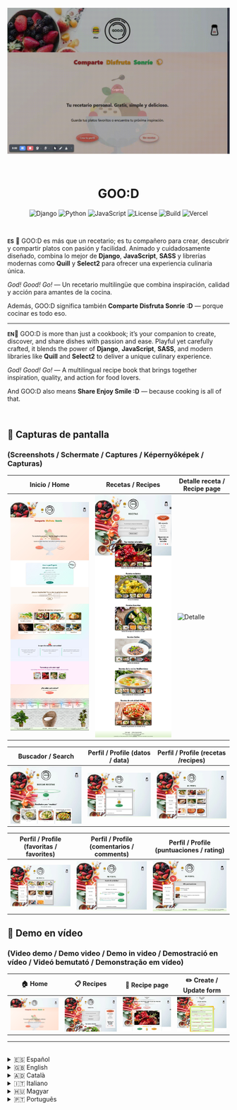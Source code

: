 ![](./assets/GOO-D-Inicio.gif)

<br>

<h1 style="text-align: center;">GOO:D</h1>

<div style="text-align: center;">

![Django](https://img.shields.io/badge/Django-3.2-green)
![Python](https://img.shields.io/badge/Python-3.10-blue)
![JavaScript](https://img.shields.io/badge/JavaScript-ES6-yellow)
![License](https://img.shields.io/badge/license-MIT-green)
![Build](https://img.shields.io/github/actions/workflow/status/sanyimo/good_project/python-app.yml?branch=main&label=build)
![Vercel](https://img.shields.io/badge/deployed%20on-Alwaysdata-violet?logo=alwaysdata)
</div>

<br>

<small>**ES**</small>
🎉 GOO:D es más que un recetario; es tu compañero para crear, descubrir y compartir platos con pasión y facilidad. Animado y cuidadosamente diseñado, combina lo mejor de **Django**, **JavaScript**, **SASS** y librerías modernas como **Quill** y **Select2** para ofrecer una experiencia culinaria única.

*God! Good! Go!* — Un recetario multilingüe que combina inspiración, calidad y acción para amantes de la cocina.

Además, GOO:D significa también **Comparte Disfruta Sonríe :D** — porque cocinar es todo eso.  

---

<small>**EN**</small>🎉 GOO:D is more than just a cookbook; it’s your companion to create, discover, and share dishes with passion and ease. Playful yet carefully crafted, it blends the power of **Django**, **JavaScript**, **SASS**, and modern libraries like **Quill** and **Select2** to deliver a unique culinary experience.  

*God! Good! Go!* — A multilingual recipe book that brings together inspiration, quality, and action for food lovers.  

And GOO:D also means **Share Enjoy Smile :D** — because cooking is all of that.  

<br>

## 📸 Capturas de pantalla  
### (Screenshots / Schermate / Captures / Képernyőképek / Capturas)

| Inicio / Home | Recetas / Recipes | Detalle receta / Recipe page |
|---------------|------------------|-------------------|
| ![Inicio](./assets/GOO-D-Inicio.jpg) | ![Recetas](./assets/pagina-recetas.jpg) | ![Detalle](./assets/detalle-receta.png)|

| Buscador / Search | Perfil / Profile (datos / data) | Perfil / Profile (recetas /recipes) |
|------------------------------|--------------------------|----------------------------|
| ![Buscador](./assets/buscar-recetas.png)  | ![Perfil datos](./assets/perfil-datos-usuario.png) | ![Perfil recetas](./assets/perfil-recetas.png) |

| Perfil / Profile (favoritas / favorites) | Perfil / Profile (comentarios / comments) | Perfil / Profile (puntuaciones / rating) |
|------------------------------|-------------------------------|---------------------------------|
| ![Favoritas](./assets/perfil-favoritas.png) | ![Comentarios](./assets/perfil-comentarios.png) | ![Puntuaciones](./assets/perfil-puntuaciones.png) |


## 🎥 Demo en vídeo
### (Video demo / Demo video / Demo in video / Demostració en vídeo / Videó bemutató / Demonstração em vídeo)

| 🏠 Home | 📋 Recipes | 📖 Recipe page | ✏️ Create / Update form |
|---------|------------|----------------|-------------------------|
| [![Home](./assets/thumb-home.png)](./assets/GOO-D-Inicio1.mp4) | [![Recipes](./assets/thumb-recipes.png)](./assets/recipes-list.mp4) | [![Recipe](./assets/thumb-recipe.png)](./assets/recipe-page.mp4) | [![Form](./assets/thumb-form.png)](./assets/create-update-form.mp4) |

---
<br>

<details>
<summary>🇪🇸 Español</summary>

## 🍽️ ¿Qué es GOO:D?

**GOO:D** es una plataforma web para compartir recetas, con soporte multilingüe, diseño responsivo y animaciones cuidadas. Está pensada para usuarios anónimos y registrados, ofreciendo una experiencia rica, visual y funcional.

<br>

### 🚀 Tecnologías usadas

- **Backend:** Django
- **Frontend:** JavaScript, SASS, AJAX
- **Interfaces ricas:** Quill, Select2 (TinyMCE para administración)
- **Traducción automática:** `LibreTranslate` 

<br>

### 👥 Funcionalidades por tipo de usuario

| Funcionalidad                                       | Visitantes (sin login) 👫 | Usuarios registrados 🔐 |
|-----------------------------------------------------|---------------------------|--------------------------|
| Ver recetas                                        | ✅                        | ✅                       |
| Búsqueda avanzada con filtros                      | ✅                        | ✅                       |
| Sliders temáticos de recetas                       | ✅                        | ✅                       |
| Sección sorpresa ("¿No sabes qué cocinar?")        | ✅                        | ✅                       |
| Guardar recetas favoritas                          | ❌                        | ✅                       |
| Comentar recetas                                   | ❌                        | ✅                       |
| Puntuar recetas                                    | ❌                        | ✅                       |
| Perfil con avatar y datos                          | ❌                        | ✅                       |
| Subir recetas (convertirse en autor)               | ❌                        | ✅                       |
| Editar / borrar recetas propias                    | ❌                        | ✅ (solo autores)        |

#### 🛠️ Administración
- Panel de Django Admin completo.
- Gestión de usuarios, recetas, ingredientes, categorías y más.
- Solo accesible para superusuarios.

<br>

### 🌍 Traducciones automáticas

- Las recetas creadas en un idioma se traducen automáticamente al resto de idiomas disponibles.  
- Para los textos de la interfaz se utiliza **Django i18n**, con soporte de **Rosetta** y **Parler**.  
- Para los campos de texto libre, las traducciones se generan mediante **LibreTranslate** en producción.
- Además, se han realizado más de 2600 traducciones manuales para garantizar calidad y naturalidad en los idiomas soportados.

<br>

### 🧾 Formularios detallados

Los formularios de creación/edición de recetas permiten:

- Agregar ingredientes organizados
- Redactar pasos detallados
- Elegir múltiples categorías
- Asignar tags, alérgenos, dificultad, tipo de comida, tiempo, etc.
- Tooltips en labels para guía

<br>

### 🎨 Interfaz y diseño
- Responsive (mobile-first)
- Animaciones y microinteracciones cuidadas
- Navegación creativa:
  - Logo: plato giratorio con mantel al hover/click
  - Utensilios como enlaces, mesa puesta como menú
- Página de lista de recetas con varias secciones:
  - Top recetas: según puntuación media
  - Recientes: por fecha de publicación
  - Favoritas: las más guardadas
  - Fáciles:nivel de dificultad "fácil"
  - Recetas de la cocina "xyz"(dinámico): del tipo de cocina con más recetas subidas
  - Recetas de actualidad (dinámico): se activan y muestran las recetas según temática (temporadas, estaciones, festividades concretas: Halloween, Navidad, Nochevieja, St. Valentin, Carnaval, Día del Padre/de la Madre, Pascua, etc.) 

- Sección especial de "Mi perfil":
  - Diseño único 
  - Secciones varias: 
    - Datos personales: datos de usuario, cambios de avatar, email o contraseña
    - Recetas subidas propias 
    - Favoritas: las recetas marcadas como favoritas y guardadas en esta sección
    - Comentarios:
      - "mis comentarios"
      - "respuestas a mis comentarios"
      - "comentarios en mis recetas"
    - Mis puntuaciones: lista de recetas valoradas por el usuario 

### 📧 Extras

- Formulario de contacto con sistema de correos
- Funcionalidad completa de login, registro y recuperación de contraseña vía email

<br>

> **Nota:** Este proyecto se ha creado con fines demostrativos para evaluación académica.  
> Los textos e imágenes de las recetas provienen de [Comedera](https://comedera.com) y son propiedad de sus autores.

<br>

## 🚀 Despliegue

El backend está desplegado en **Alwaysdata**, integrado con el frontend y con soporte multilenguaje.  
La traducción automática se realiza mediante una API externa en producción.

👉 Puedes acceder a la aplicación en:  
[https://goodgo.alwaysdata.net/](https://goodgo.alwaysdata.net/)

<br>

## 📫 Contacto

[![Email](https://img.shields.io/badge/Email-red?logo=gmail&logoColor=white)](mailto:sanyimo@gmail.com)  
[![GitHub](https://img.shields.io/badge/GitHub-black?logo=github)](https://github.com/sanyimo)  
[![Discord](https://img.shields.io/badge/Discord-blue?logo=discord)](https://discordapp.com/users/1300827475424837685)  

---

<br>

</details>

<details>
<summary>🇬🇧 English</summary>

## 🍽️ What is GOO:D?

**GOO:D** is a web platform for sharing recipes, with multilingual support, responsive design, and smooth animations. It’s designed for both anonymous and registered users, offering a rich, visual, and functional experience.

<br>

### 🚀 Technologies used

- **Backend:** Django  
- **Frontend:** JavaScript, SASS, AJAX  
- **Rich interfaces:** Quill, Select2 (TinyMCE for administration)  
- **Automatic translation:** `LibreTranslate`   

<br>

### 👥 Features by user type

| Feature                                             | Visitors (no login) 👫 | Registered users 🔐 |
|-----------------------------------------------------|-------------------------|----------------------|
| View recipes                                        | ✅                      | ✅                   |
| Advanced search with filters                        | ✅                      | ✅                   |
| Thematic recipe sliders                             | ✅                      | ✅                   |
| Surprise section ("Don’t know what to cook?")       | ✅                      | ✅                   |
| Save favorite recipes                               | ❌                      | ✅                   |
| Comment on recipes                                  | ❌                      | ✅                   |
| Rate recipes                                        | ❌                      | ✅                   |
| Profile with avatar and data                        | ❌                      | ✅                   |
| Upload recipes (become an author)                   | ❌                      | ✅                   |
| Edit / delete own recipes                           | ❌                      | ✅ (authors only)    |

#### 🛠️ Administration
- Full Django Admin panel  
- Management of users, recipes, ingredients, categories, and more  
- Accessible only to superusers  

<br>

### 🌍 Automatic translations

- Recipes created in one language are automatically translated into all the other available languages.  
- Interface texts are managed with **Django i18n**, supported by **Rosetta** and **Parler**.  
- Free-text fields are translated using **LibreTranslate** in production.
- In addition, over 2600 manual translations have been done to ensure quality and naturalness in all supported languages.

<br>

### 🧾 Detailed forms

The recipe creation/editing forms allow:  

- Adding organized ingredients  
- Writing detailed steps  
- Choosing multiple categories  
- Assigning tags, allergens, difficulty, meal type, time, etc.  
- Labels with tooltips as a guide  

<br>

### 🎨 Interface and design

- Responsive (mobile-first)  
- Carefully crafted animations and micro-interactions  
- Creative navigation:  
  - Logo: spinning plate with animated tablecloth on hover/click  
  - Utensils as links, table set as menu  
- Recipe list page with several sections:  
  - Top recipes: by average rating  
  - Recent: by publication date  
  - Favorites: most saved  
  - Easy: “easy” difficulty recipes  
  - Cuisine “xyz” (dynamic): cuisine type with most uploaded recipes  
  - Seasonal recipes (dynamic): activated and shown depending on theme (seasons, holidays, special events: Halloween, Christmas, New Year’s Eve, Valentine’s Day, Carnival, Mother’s/Father’s Day, Easter, etc.)  

- Special “My profile” section:  
  - Unique design  
  - Several areas:  
    - Personal data: user info, avatar, email or password changes  
    - Own uploaded recipes  
    - Favorites: recipes marked as favorites and saved in this section 
    - Comments:  
      - “my comments”  
      - “replies to my comments”  
      - “comments on my recipes”  
    - My ratings: list of recipes rated by the user  

<br>

### 📧 Extras

- Contact form with email system 
- Full login, registration, and password recovery via email  

> **Note:** This project was created for academic evaluation purposes.  
> The recipe texts and images come from [Comedera](https://comedera.com) and are the property of their authors.  

<br>

## 🚀 Deployment

The backend is deployed on **Alwaysdata**, integrated with the frontend and with multilanguage support.  
Automatic translation is handled by an external API in production.  

Access the app at:  
[https://goodgo.alwaysdata.net/](https://goodgo.alwaysdata.net/)

<br>

## 📫 Contact

[![Email](https://img.shields.io/badge/Email-red?logo=gmail&logoColor=white)](mailto:sanyimo@gmail.com)  
[![GitHub](https://img.shields.io/badge/GitHub-black?logo=github)](https://github.com/sanyimo)  
[![Discord](https://img.shields.io/badge/Discord-blue?logo=discord)](https://discordapp.com/users/1300827475424837685)  

---
<br>

</details>

<details>
<summary>🇦🇩 Català</summary>

## 🍽️ Què és GOO:D?

**GOO:D** és una plataforma web per compartir receptes, amb suport multilingüe, disseny responsive i animacions suaus. Està pensada tant per a usuaris anònims com registrats, oferint una experiència rica, visual i funcional.  

<br>

### 🚀 Tecnologies utilitzades

- **Backend:** Django  
- **Frontend:** JavaScript, SASS, AJAX  
- **Interfícies riques:** Quill, Select2 (TinyMCE per a l’administració)  
- **Traducció automàtica:** `LibreTranslate`  

<br>

### 👥 Funcionalitats segons tipus d’usuari  

| Funcionalitat                                        | Visitants (sense login) 👫 | Usuaris registrats 🔐 |
|------------------------------------------------------|----------------------------|------------------------|
| Veure receptes                                       | ✅                         | ✅                     |
| Cerca avançada amb filtres                           | ✅                         | ✅                     |
| Sliders temàtics de receptes                         | ✅                         | ✅                     |
| Secció sorpresa ("No saps què cuinar?")              | ✅                         | ✅                     |
| Guardar receptes preferides                          | ❌                         | ✅                     |
| Comentar receptes                                    | ❌                         | ✅                     |
| Valorar receptes                                     | ❌                         | ✅                     |
| Perfil amb avatar i dades                            | ❌                         | ✅                     |
| Pujar receptes (esdevenir autor)                     | ❌                         | ✅                     |
| Editar / eliminar receptes pròpies                   | ❌                         | ✅ (només autors)      |  

#### 🛠️ Administració  
- Panell complet de Django Admin.  
- Gestió d’usuaris, receptes, ingredients, categories i més.  
- Només accessible per a superusuaris.  

<br>

### 🌍 Traduccions automàtiques

- Les receptes creades en un idioma es tradueixen automàticament a la resta d’idiomes disponibles.
- Per als textos de la interfície s’utilitza Django i18n, amb suport de Rosetta i Parler.
- Per als camps de text lliure, les traduccions es generen amb LibreTranslate en producció.
- A més, s’han realitzat més de 2600 traduccions manuals per garantir qualitat i naturalitat en els idiomes disponibles.

<br>

### 🧾 Formularis detallats  

Els formularis de creació/edició de receptes permeten:  

- Afegir ingredients organitzats  
- Escriure passos detallats  
- Escollir múltiples categories  
- Assignar etiquetes, al·lèrgens, dificultat, tipus d’àpat, temps, etc.  
- Etiquetes amb tooltips com a guia  

<br>

### 🎨 Interfície i disseny  

- Responsive (mobile-first)  
- Animacions i microinteraccions cuidades  
- Navegació creativa:  
  - Logo: plat giratori amb estovalles animades en hover/click  
  - Estris com a enllaços, taula parada com a menú  
- Pàgina de llistat de receptes amb diverses seccions:  
  - Receptes top: per mitjana de valoracions  
  - Recents: per data de publicació  
  - Preferides: més guardades  
  - Fàcils: receptes amb dificultat “fàcil”  
  - Receptes de la Cuina “xyz” (dinàmica): tipus de cuina amb més receptes pujades  
  - Receptes d'actualitat (dinàmica): receptes activades i mostrades segons temàtica (estacions, festes, esdeveniments especials: Halloween, Nadal, Cap d’Any, Sant Valentí, Carnestoltes, Dia de la Mare/Pare, Pasqua, Pasqua etc.)  

- Secció especial “El meu perfil”:  
  - Disseny únic  
  - Diverses àrees:  
    - Dades personals: informació d’usuari, canvi d’avatar, email o contrasenya  
    - Receptes pròpies pujades  
    - Favorites: receptes marcades i guardades en aquest secció
    - Comentaris:  
      - “els meus comentaris”  
      - “respostes als meus comentaris”  
      - “comentaris a les meves receptes”  
    - Les meves valoracions: llista de receptes valorades per l’usuari  

<br>

### 📧 Extres  

- Formulari de contacte amb sistema d’email
- Sistema complet de login, registre i recuperació de contrasenya per email  

> **Nota:** Aquest projecte s’ha creat amb finalitats d’avaluació acadèmica.  
> Els textos i imatges de les receptes provenen de [Comedera](https://comedera.com) i són propietat dels seus autors.  

<br>

## 🚀 Desplegament  

El backend està desplegat a **Alwaysdata**, integrat amb el frontend i amb suport multillenguatge.  
La traducció automàtica es realitza mitjançant una API externa en producció.   

👉 Accés a l’aplicació en:  
[https://goodgo.alwaysdata.net/](https://goodgo.alwaysdata.net/)

<br>

## 📫 Contacte  

[![Email](https://img.shields.io/badge/Email-red?logo=gmail&logoColor=white)](mailto:sanyimo@gmail.com)  
[![GitHub](https://img.shields.io/badge/GitHub-black?logo=github)](https://github.com/sanyimo)  
[![Discord](https://img.shields.io/badge/Discord-blue?logo=discord)](https://discordapp.com/users/1300827475424837685)  

---

<br>

</details>

<details>
<summary>🇮🇹 Italiano</summary>

## 🍽️ Che cos’è GOO:D?

**GOO:D** è una piattaforma web per condividere ricette, con supporto multilingue, design responsive e animazioni fluide. È pensata sia per utenti anonimi sia registrati, offrendo un’esperienza ricca, visiva e funzionale.  

<br>

### 🚀 Tecnologie utilizzate

- **Backend:** Django  
- **Frontend:** JavaScript, SASS, AJAX  
- **Interfacce ricche:** Quill, Select2 (TinyMCE per l’amministrazione)  
- **Traduzione automatica:** `LibreTranslate`

<br>

### 👥 Funzionalità per tipo di utente  

| Funzionalità                                         | Visitatori (senza login) 👫 | Utenti registrati 🔐 |
|------------------------------------------------------|-----------------------------|-----------------------|
| Visualizzare ricette                                 | ✅                          | ✅                    |
| Ricerca avanzata con filtri                          | ✅                          | ✅                    |
| Slider tematici di ricette                           | ✅                          | ✅                    |
| Sezione sorpresa ("Non sai cosa cucinare?")          | ✅                          | ✅                    |
| Salvare ricette preferite                            | ❌                          | ✅                    |
| Commentare ricette                                   | ❌                          | ✅                    |
| Valutare ricette                                     | ❌                          | ✅                    |
| Profilo con avatar e dati                            | ❌                          | ✅                    |
| Caricare ricette (diventare autore)                  | ❌                          | ✅                    |
| Modificare / eliminare le proprie ricette            | ❌                          | ✅ (solo autori)      |  

#### 🛠️ Amministrazione  
- Pannello completo di Django Admin  
- Gestione di utenti, ricette, ingredienti, categorie e altro  
- Accesso riservato ai superuser  

<br>

### 🌍 Traduzioni automatiche

- Le ricette create in una lingua vengono tradotte automaticamente nelle altre lingue disponibili.  
- Per i testi dell’interfaccia viene utilizzato Django i18n, con il supporto di Rosetta e Parler.
- Per i campi di testo libero, le traduzioni vengono generate con LibreTranslate in produzione.
- Inoltre, sono state effettuate oltre 2600 traduzioni manuali per garantire qualità e naturalezza nelle lingue supportate.

<br>

### 🧾 Form dettagliati  

I form di creazione/modifica delle ricette permettono di:  

- Aggiungere ingredienti organizzati  
- Scrivere passaggi dettagliati  
- Selezionare più categorie  
- Assegnare tag, allergeni, difficoltà, tipo di pasto, tempo, ecc.  
- Tag con tooltip come guida  

<br>

### 🎨 Interfaccia e design  

- Responsive (mobile-first)  
- Animazioni e microinterazioni curate  
- Navigazione creativa:  
  - Logo: piatto rotante con tovaglia animata su hover/click  
  - Utensili come link, tavola apparecchiata come menù  
- Pagina elenco ricette con diverse sezioni:  
  - Ricette top: per media delle valutazioni  
  - Recenti: per data di pubblicazione  
  - Preferite: più salvate  
  - Facili: ricette con difficoltà “facile”  
  - Ricette dalla cucina “xyz” (dinamica): tipo di cucina con più ricette caricate  
  - Ricette stagionali (dinamiche): ricette attivate e mostrate in base al periodo (stagioni, feste, eventi speciali: Halloween, Natale, Capodanno, San Valentino, Carnevale, Festa della mamma/papà, Pasqua, ecc.)  

- Sezione speciale “Il mio profilo”:  
  - Design personalizzato  
  - Diverse aree:  
    - Dati personali: info utente, cambio avatar, email o password  
    - Ricette proprie caricate  
    - Preferite: Ricette contrassegnate come preferite e salvate in questa sezione    
    - Commenti:  
      - “i miei commenti”  
      - “risposte ai miei commenti”  
      - “commenti alle mie ricette”  
    - Le mie valutazioni: elenco delle ricette valutate dall’utente  

<br>

### 📧 Extra  

- Form di contatto con sistema email  
- Sistema completo di login, registrazione e recupero password via email  

> **Nota:** Questo progetto è stato creato per finalità di valutazione accademica.  
> I testi e le immagini delle ricette provengono da [Comedera](https://comedera.com) e sono di proprietà dei rispettivi autori.  

<br>

## 🚀 Deployment  

Il backend è distribuito su **Alwaysdata**, integrato con il frontend e con supporto multilingue.  
La traduzione automatica è gestita da un'API esterna in produzione.    

👉 Accesso all’applicazione:  
[https://goodgo.alwaysdata.net/](https://goodgo.alwaysdata.net/)

<br>

## 📫 Contatti  

[![Email](https://img.shields.io/badge/Email-red?logo=gmail&logoColor=white)](mailto:sanyimo@gmail.com)  
[![GitHub](https://img.shields.io/badge/GitHub-black?logo=github)](https://github.com/sanyimo)  
[![Discord](https://img.shields.io/badge/Discord-blue?logo=discord)](https://discordapp.com/users/1300827475424837685)  

---

<br>

</details>

<details>
<summary>🇭🇺 Magyar</summary>

## 🍽️ Mi az a GOO:D?

A **GOO:D** egy webes receptmegosztó platform, többnyelvű támogatással, reszponzív dizájnnal és gördülékeny animációkkal. Úgy lett kialakítva, hogy anonim és regisztrált felhasználóknak egyaránt gazdag, vizuális és funkcionális élményt nyújtson.  

<br>

### 🚀 Használt technológiák

- **Backend:** Django  
- **Frontend:** JavaScript, SASS, AJAX  
- **Gazdag felületek:** Quill, Select2 (TinyMCE admin felülethez)  
- **Automatikus fordítás:** `LibreTranslate` használatával

<br>

### 👥 Jellemzők felhasználói típus szerint

| Funkció                                              | Látogatók (bejelentkezés nélkül) 👫 | Regisztrált felhasználók 🔐 |
|------------------------------------------------------|-------------------------------------|-----------------------------|
| Receptek megtekintése                                | ✅                                  | ✅                          |
| Részletes keresés szűrőkkel                          | ✅                                  | ✅                          |
| Tematikus recept-slider                              | ✅                                  | ✅                          |
| Meglepetés szekció ("Nem tudod, mit főzz?")          | ✅                                  | ✅                          |
| Kedvencek mentése                                    | ❌                                  | ✅                          |
| Receptek kommentálása                                | ❌                                  | ✅                          |
| Receptek értékelése                                  | ❌                                  | ✅                          |
| Profil avatarral és adatokkal                        | ❌                                  | ✅                          |
| Receptek feltöltése (szerzővé válás)                 | ❌                                  | ✅                          |
| Saját receptek szerkesztése / törlése                | ❌                                  | ✅ (csak a szerző)          |  

#### 🛠️ Adminisztráció  
- Teljes Django Admin felület  
- Felhasználók, receptek, hozzávalók, kategóriák stb. kezelése  
- Hozzáférés csak szuperusereknek  

<br>


### 🌍 Automatikus fordítások

- Az egyik nyelven létrehozott receptek automatikusan lefordításra kerülnek a többi elérhető nyelvre.  
- A felület szövegei **Django i18n** segítségével vannak kezelve, **Rosetta** és **Parler** támogatással.  
- A szabad szöveges mezők setében a fordításokat LibreTranslate segítségével készítjük élőben.
- Ezen felül több mint 2600 kézi fordítás készült a minőség és a természetesség biztosítása érdekében az összes támogatott nyelven.

<br>


### 🧾 Részletes űrlapok  

A recept létrehozó/szerkesztő űrlap lehetővé teszi:  

- Hozzávalók strukturált hozzáadását  
- Lépésről lépésre történő leírást  
- Több kategória kiválasztását  
- Címkék, allergének, nehézségi szint, ételtípus, elkészítési idő stb. beállítását  
- Tooltip-es címkék használatát útmutatóként  

<br>

### 🎨 Felület és dizájn  

- Reszponzív (mobile-first)  
- Gondosan megtervezett animációk és mikrointerakciók  
- Kreatív navigáció:  
  - Logó: forgó tányér animált terítővel hover/kattintásra  
  - Eszközök mint linkek, megterített asztal mint menü  
- Receptek listázása különböző szekciókban:  
  - Top receptek: értékelési átlag alapján  
  - Legújabbak: feltöltési dátum szerint  
  - Kedvencek: legtöbbször elmentett receptek  
  - Könnyű: “könnyű” nehézségű receptek  
  - “xyz” konyha receptjei (dinamikus): a legtöbb receptet tartalmazó nemzetközi konyha  
  - Szezonális receptek (dinamikus): időszakhoz igazodó receptek (évszakok, ünnepek, események: Halloween, Karácsony, Szilveszter, Valentin-nap, Farsang, Anyák napja/Apák napja, Húsvét stb.)  

- Speciális “Profilom” szekció:  
  - Testreszabott dizájn  
  - Több rész:  
    - Személyes adatok: felhasználói információk, avatar, email és jelszó módosítása  
    - Saját feltöltött receptek  
    - Kedvencek: a kedvencként megjelölt és elmentett receptek, ebben a szakaszban
    - Kommentek:  
      - “saját kommentjeim”  
      - “válaszok a kommentjeimre”  
      - “kommentek a receptjeimhez”  
    - Saját értékelések: a felhasználó által értékelt receptek listája  

<br>

### 📧 Extrák  

- Kapcsolatfelvételi űrlap email küldéssel
- Teljes bejelentkezési, regisztrációs és jelszó-helyreállító rendszer emailen keresztül  

> **Megjegyzés:** Ez a projekt oktatási célból készült.  
> A receptek szövegei és képei a [Comedera](https://comedera.com) oldalról származnak, és a szerzők tulajdonát képezik.  

<br>

## 🚀 Telepítés  

A backend, frontenddel integrálva, az **Alwaysdata**-ra van telepítve, és többnyelvű támogatású.  
Az automatikus fordítást egy külső API kezeli élőben.   

👉 Alkalmazás elérése itt:  
[https://goodgo.alwaysdata.net/](https://goodgo.alwaysdata.net/)

<br>

## 📫 Kapcsolat  

[![Email](https://img.shields.io/badge/Email-red?logo=gmail&logoColor=white)](mailto:sanyimo@gmail.com)  
[![GitHub](https://img.shields.io/badge/GitHub-black?logo=github)](https://github.com/sanyimo)  
[![Discord](https://img.shields.io/badge/Discord-blue?logo=discord)](https://discordapp.com/users/1300827475424837685)  

---

<br>

</details>

<details>
<summary>🇵🇹 Português</summary>

## 🍽️ O que é o GOO:D?

O **GOO:D** é uma plataforma web para compartilhar receitas, com suporte multilíngue, design responsivo e animações fluidas.  
Foi criada para oferecer uma experiência rica, visual e funcional tanto para usuários anônimos quanto para registrados.  

<br>

### 🚀 Tecnologias utilizadas

- **Backend:** Django  
- **Frontend:** JavaScript, SASS, AJAX  
- **Interfaces ricas:** Quill, Select2 (TinyMCE para administração)  
- **Tradução automática:** `LibreTranslate`  

<br>

### 👥 Características por tipo de utilizador

| Funcionalidade                                       | Visitantes (sem login) 👫 | Usuários registrados 🔐 |
|------------------------------------------------------|---------------------------|-------------------------|
| Visualizar receitas                                  | ✅                        | ✅                      |
| Busca avançada com filtros                           | ✅                        | ✅                      |
| Slider temático de receitas                          | ✅                        | ✅                      |
| Seção surpresa ("Não sabe o que cozinhar?")          | ✅                        | ✅                      |
| Salvar favoritos                                     | ❌                        | ✅                      |
| Comentar receitas                                    | ❌                        | ✅                      |
| Avaliar receitas                                     | ❌                        | ✅                      |
| Perfil com avatar e dados                            | ❌                        | ✅                      |
| Subir receitas (ser autor)                           | ❌                        | ✅                      |
| Editar / excluir próprias receitas                   | ❌                        | ✅ (apenas o autor)     |  

#### 🛠️ Administração  
- Painel completo do Django Admin  
- Gestão de usuários, receitas, ingredientes, categorias etc.  
- Acesso exclusivo para superusuários  

<br>

### 🌍 Traduções automáticas

- As receitas criadas em um idioma são traduzidas automaticamente para os outros idiomas disponíveis.
- Para os textos da interface utiliza-se Django i18n, com suporte de Rosetta e Parler.
- Para os campos de texto livre, as traduções são geradas com LibreTranslate em produção.
- Além disso, foram realizadas mais de 2500 traduções manuais para garantir qualidade e naturalidade em todos os idiomas suportados.

<br>

### 🧾 Formulários detalhados  

O formulário de criação/edição de receitas permite:  

- Adicionar ingredientes de forma estruturada  
- Escrever passo a passo  
- Selecionar múltiplas categorias  
- Definir tags, alergênicos, nível de dificuldade, tipo de prato, tempo etc.  
- Usar tooltips nas tags como guia  

<br>

### 🎨 Interface e design  

- Responsivo (mobile-first)  
- Animações e microinterações cuidadosamente trabalhadas  
- Navegação criativa:  
  - Logotipo: prato giratório com toalha animada ao passar/clicar  
  - Utensílios como links, mesa posta como menu  
- Listagem de receitas em várias seções:  
  - Top receitas: por média de avaliações  
  - Mais recentes: por data de publicação  
  - Favoritas: mais salvas pelos usuários  
  - Fáceis: classificadas como “fáceis”  
  - Receitas de la cozinha “xyz” (dinâmica): cozinha internacional com mais receitas  
  - Receitas sazonais (dinâmicas): receitas adaptadas ao calendário (estações, feriados e eventos: Halloween, Natal, Ano Novo, Dia dos Namorados, Carnaval, Dia das Mães/Pais, Páscoa etc.)  

- Seção especial “Meu Perfil”:  
  - Design personalizado  
  - Dividida em várias partes:  
    - Dados pessoais: informações do usuário, avatar, alteração de email e senha  
    - Minhas receitas publicadas  
    - Favoritos: receitas marcadas como favoritas e salvas nesta seção
    - Comentários:  
      - “meus comentários”  
      - “respostas aos meus comentários”  
      - “comentários nas minhas receitas”  
    - Minhas avaliações: lista de receitas avaliadas pelo usuário  

<br>

### 📧 Extras  

- Formulário de contato com envio por email
- Sistema completo de login, registro e recuperação de senha via email  

> **Nota:** Este projeto foi desenvolvido para fins educacionais.  
> Os textos e imagens das receitas foram extraídos de [Comedera](https://comedera.com) e pertencem aos seus respectivos autores.  

<br>

## 🚀 Implantação  

O backend está implantado no **Alwaysdata**, integrado com o frontend e com suporte multilíngue.  
A tradução automática é feita por uma API externa em produção.  

👉 Acesse a aplicação:  
[https://goodgo.alwaysdata.net/](https://goodgo.alwaysdata.net/)

<br>

## 📫 Contato  

[![Email](https://img.shields.io/badge/Email-red?logo=gmail&logoColor=white)](mailto:sanyimo@gmail.com)  
[![GitHub](https://img.shields.io/badge/GitHub-black?logo=github)](https://github.com/sanyimo)  
[![Discord](https://img.shields.io/badge/Discord-blue?logo=discord)](https://discordapp.com/users/1300827475424837685)  

---

</details>